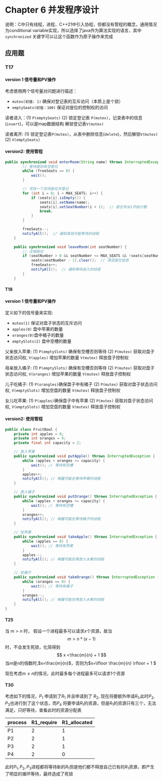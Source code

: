 # Chapter 6 并发程序设计

说明：C中只有线程，进程，C++21中引入协程，但都没有管程的概念，通用情况为conditional variable实现，所以选择了java作为算法实现的语言，其中`synchronized` 关键字可以让这个函数作为原子操作来完成

## 应用题

### T17

#### version 1 信号量和PV操作

考虑使用两个信号量对问题进行描述：

- `mutex(初值: 1)` 确保对登记表的互斥访问（本质上是个锁）
- `emptySeats(初值：100)` 保证对座位的控制权的访问

读者进入：(1) `P(emptySeats)` (2) 锁定登记表 `P(mutex)`，记录表中的信息(`insert`)，可以是map数据结构 解锁登记表`V(mutex)`

读者离开: (1) 锁定登记表`P(mutex)`，从表中删除信息(`delete`)，然后解锁`V(mutex)`  (2) `V(emptySeats)`

#### version2: 使用管程

```java
public synchronized void enterRoom(String name) throws InterruptedException {
        // 等待直到有空座位
        while (freeSeats == 0) {
            wait();
        }

        // 寻找一个空闲座位并登记
        for (int i = 0; i < MAX_SEATS; i++) {
            if (seats[i].isEmpty()) {
                seats[i].setName(name);
                seats[i].setSeatNumber(i + 1);  // 座位号从1开始计数
                break;
            }
        }

        freeSeats--;
        notifyAll();  // 通知其他可能等待的线程
    }

    public synchronized void leaveRoom(int seatNumber) {
        // 注销座位
        if (seatNumber > 0 && seatNumber <= MAX_SEATS && !seats[seatNumber - 1].isEmpty()) {
            seats[seatNumber - 1].clear();  // 清空座位信息
            freeSeats++;
            notifyAll();  // 通知等待进入的线程
        }
    }
```

#### T18

#### version 1 信号量和PV操作

定义如下的信号量来实现:

- `mutex(1)` 保证对盘子状态的互斥访问
- `apples(0)` 盘中苹果的数量
- `oranges(0)`盘中橘子的数量
- `emptySlots(2)` 盘中空槽的数量

父亲放入苹果: (1) `P(emptySlots)` 确保有空槽否则等待 (2) `P(mutex)` 获取对盘子状态访问权,  `V(apples)` 增加苹果的数量 `V(mutex)` 释放盘子控制权

母亲放入橘子: (1) `P(emptySlots)` 确保有空槽否则等待 (2) `P(mutex)` 获取对盘子状态访问权,  `V(oranges)` 增加苹果的数量 `V(mutex)` 释放盘子控制权

儿子吃橘子: (1) `P(orangles)`确保盘子中有橘子 (2) `P(mutex)` 获取对盘子状态访问权,  `V(emptySlots)` 增加空盘的数量 `V(mutex)` 释放盘子控制权

女儿吃苹果: (1) `P(apples)`确保盘子中有苹果 (2) `P(mutex)` 获取对盘子状态访问权,  `V(emptySlots)` 增加空盘的数量 `V(mutex)` 释放盘子控制权

#### version2: 使用管程

```java
public class FruitBowl {
    private int apples = 0;
    private int oranges = 0;
    private final int capacity = 2;

    // 放入苹果
    public synchronized void putApple() throws InterruptedException {
        while (apples + oranges >= capacity) {
            wait(); // 等待有空槽
        }
        apples++;
        notifyAll(); // 唤醒可能在等待苹果的线程
    }

    // 放入橘子
    public synchronized void putOrange() throws InterruptedException {
        while (apples + oranges >= capacity) {
            wait(); // 等待有空槽
        }
        oranges++;
        notifyAll(); // 唤醒可能在等待橘子的线程
    }

    // 吃苹果
    public synchronized void takeApple() throws InterruptedException {
        while (apples == 0) {
            wait(); // 等待有苹果
        }
        apples--;
        notifyAll(); // 唤醒可能在等放入水果的线程
    }

    // 吃橘子
    public synchronized void takeOrange() throws InterruptedException {
        while (oranges == 0) {
            wait(); // 等待有橘子
        }
        oranges--;
        notifyAll(); // 唤醒可能在等放入水果的线程
    }
}
```

#### T25

当 $m>n$ 时， 假设一个进程最多可以请求$x$个资源，故当
$$
m > n * (x -1)
$$
时，不会发生死锁，化简得到
$$
x <\frac{m}{n} + 1
$$
当$m$是$n$的倍数时,$x=\frac{m}{n}$，否则为$x=\lfloor \frac{m}{n} \rfloor + 1 $

现在考虑$m \le n$的情况，此时最多每个进程最多可以请求$1$个资源

#### T30

考虑如下的情况，$P_1$ 申请到了$R_1$ 并且申请到了 $R_2$, 现在将要额外申请$R_1$,此时$P_2, P_3$也进行到了这个状态，而$P_4$ 将要申请$R_1$的资源，但是$R_1$的资源只有三个，无法满足，只好等待，查看此时的资源分配表

| process | R1_require | R1_allocated |
| ------- | ---------- | ------------ |
| P1      | 2          | 1            |
| P2      | 2          | 1            |
| P3      | 2          | 1            |
| P4      | 2          | 0            |

此时$P_1, P_2, P_3$进程都将等待新的$R_1$但是他们都不释放自己已有的$R_1$资源，即产生了明显的循环等待，最终造成了死锁